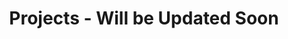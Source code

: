 ---
title: "Projects - Will be Updated Soon"
description: "This is meta description."
draft: false
---